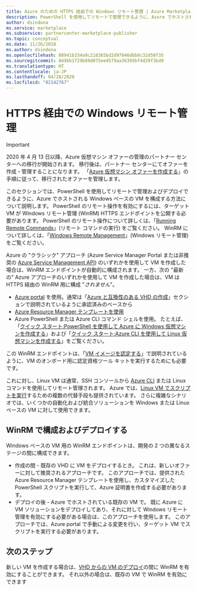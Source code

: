 ```yaml
---
title: Azure のための HTTPS 経由での Windows リモート管理 | Azure Marketplace
description: PowerShell を使用してリモートで管理できるように、Azure でホストされる Windows ベースの VM を構成する方法について説明します。
author: dsindona
ms.service: marketplace
ms.subservice: partnercenter-marketplace-publisher
ms.topic: conceptual
ms.date: 11/26/2018
ms.author: dsindona
ms.openlocfilehash: 88941b334a9c218365bd2d97046dbb6c32d50f35
ms.sourcegitcommit: 849bb1729b89d075eed579aa36395bf4d29f3bd9
ms.translationtype: HT
ms.contentlocale: ja-JP
ms.lasthandoff: 04/28/2020
ms.locfileid: "82142767"
---
```

# <a name="windows-remote-management-over-https"></a>HTTPS 経由での Windows リモート管理

> [!IMPORTANT]
> 2020 年 4 月 13 日以降、Azure 仮想マシン オファーの管理のパートナー センターへの移行が開始されます。 移行後は、パートナー センターにてオファーを作成・管理することになります。 「[Azure 仮想マシン オファーを作成する](https://docs.microsoft.com/azure/marketplace/partner-center-portal/azure-vm-create-offer)」の手順に従って、移行されたオファーを管理します。

このセクションでは、PowerShell を使用してリモートで管理およびデプロイできるように、Azure でホストされる Windows ベースの VM を構成する方法について説明します。  PowerShell のリモート操作を有効にするには、ターゲット VM が Windows リモート管理 (WinRM) HTTPS エンドポイントを公開する必要があります。  PowerShell のリモート操作について詳しくは、「[Running Remote Commands](https://docs.microsoft.com/powershell/scripting/learn/remoting/running-remote-commands)」(リモート コマンドの実行) をご覧ください。  WinRM について詳しくは、「[Windows Remote Management](https://docs.microsoft.com/windows/desktop/WinRM/portal)」(Windows リモート管理) をご覧ください。

Azure の "クラシック" アプローチ (Azure Service Manager Portal または非推奨の [Azure Service Management API](https://docs.microsoft.com/previous-versions/azure/ee460799(v=azure.100))) のいずれかを使用して VM を作成した場合は、WinRM エンドポイントが自動的に構成されます。  一方、次の "最新の" Azure アプローチのいずれかを使用して VM を作成した場合は、VM は HTTPS 経由の WinRM 用に構成 "*されません*"。

- [Azure portal](https://portal.azure.com/) を使用。通常は「[Azure と互換性のある VHD の作成](https://docs.microsoft.com/azure/marketplace/cloud-partner-portal/virtual-machine/cpp-create-vhd)」セクションで説明されているように承認済みのベースから
- [Azure Resource Manager テンプレートを使用](https://docs.microsoft.com/azure/virtual-machines/windows/ps-template)
- Azure PowerShell または Azure CLI コマンド シェルを使用。  たとえば、「[クイック スタート:PowerShell を使用して Azure に Windows 仮想マシンを作成する](https://docs.microsoft.com/azure/virtual-machines/windows/quick-create-powershell)」および「[クイック スタート:Azure CLI を使用して Linux 仮想マシンを作成する](https://docs.microsoft.com/azure/virtual-machines/linux/quick-create-cli)」をご覧ください。

この WinRM エンドポイントは、「[VM イメージを認定する](https://docs.microsoft.com/azure/marketplace/cloud-partner-portal/virtual-machine/cpp-certify-vm)」で説明されているように、VM のオンボード用に認定資格ツール キットを実行するためにも必要です。

これに対し、Linux VM は通常、SSH コンソールから [Azure CLI](https://docs.microsoft.com/cli/azure) または Linux コマンドを使用してリモート管理されます。  Azure では、[Linux VM でスクリプトを実行](https://docs.microsoft.com/azure/virtual-machines/linux/run-scripts-in-vm)するための複数の代替手段も提供されています。  さらに複雑なシナリオでは、いくつかの自動化および統合ソリューションを Windows または Linux ベースの VM に対して使用できます。


## <a name="configure-and-deploy-with-winrm"></a>WinRM で構成およびデプロイする

Windows ベースの VM 用の WinRM エンドポイントは、開発の 2 つの異なるステージの間に構成できます。

- 作成の間 - 既存の VHD に VM をデプロイするとき。  これは、新しいオファーに対して推奨されるアプローチです。  このアプローチでは、提供された Azure Resource Manager テンプレートを使用し、カスタマイズした PowerShell スクリプトを実行して、Azure 証明書を作成する必要があります。
- デプロイの後 - Azure でホストされている既存の VM で。  既に Azure に VM ソリューションをデプロイしてあり、それに対して Windows リモート管理を有効にする必要がある場合は、このアプローチを使用します。  このアプローチでは、Azure portal で手動による変更を行い、ターゲット VM でスクリプトを実行する必要があります。


## <a name="next-steps"></a>次のステップ
新しい VM を作成する場合は、[VHD からの VM のデプロイ](./cpp-deploy-vm-vhd.md)の間に WinRM を有効にすることができます。  それ以外の場合は、既存の VM で WinRM を有効にできます

